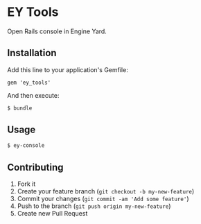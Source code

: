 # EY Tools

Open Rails console in Engine Yard.

## Installation

Add this line to your application's Gemfile:

    gem 'ey_tools'

And then execute:

~~~ sh
$ bundle
~~~

## Usage

~~~ sh
$ ey-console
~~~


## Contributing

1. Fork it
2. Create your feature branch (`git checkout -b my-new-feature`)
3. Commit your changes (`git commit -am 'Add some feature'`)
4. Push to the branch (`git push origin my-new-feature`)
5. Create new Pull Request
